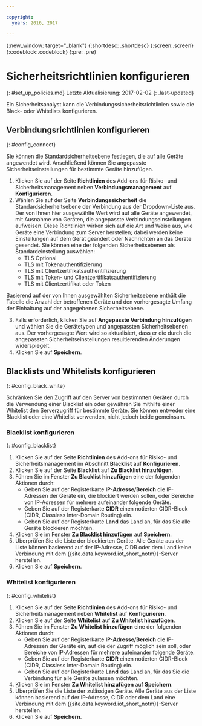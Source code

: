 ```yaml
---

copyright:
  years: 2016, 2017

---
```


{:new_window: target="\_blank"}
{:shortdesc: .shortdesc}
{:screen:.screen}
{:codeblock:.codeblock}
{:pre: .pre}

# Sicherheitsrichtlinien konfigurieren
{: #set_up_policies.md}
Letzte Aktualisierung: 2017-02-02
{: .last-updated}

Ein Sicherheitsanalyst kann die Verbindungssicherheitsrichtlinien sowie die Black- oder Whitelists konfigurieren.

## Verbindungsrichtlinien konfigurieren
{: #config_connect}

Sie können die Standardsicherheitsebene festlegen, die auf alle Geräte angewendet wird. Anschließend können Sie angepasste Sicherheitseinstellungen für bestimmte Geräte hinzufügen.

1. Klicken Sie auf der Seite **Richtlinien** des Add-ons für Risiko- und Sicherheitsmanagement neben **Verbindungsmanagement** auf **Konfigurieren**.
2. Wählen Sie auf der Seite **Verbindungssicherheit** die Standardsicherheitsebene der Verbindung aus der Dropdown-Liste aus. Der von Ihnen hier ausgewählte Wert wird auf alle Geräte angewendet, mit Ausnahme von Geräten, die angepasste Verbindungseinstellungen aufweisen. Diese Richtlinien wirken sich auf die Art und Weise aus, wie Geräte eine Verbindung zum Server herstellen; dabei werden keine Einstellungen auf dem Gerät geändert oder Nachrichten an das Geräte gesendet. Sie können eine der folgenden Sicherheitsebenen als Standardeinstellung auswählen:
    - TLS Optional
    - TLS mit Tokenauthentifizierung
    - TLS mit Clientzertifikatsauthentifizierung
    - TLS mit Token- und Clientzertifikatsauthentifizierung
    - TLS mit Clientzertifikat oder Token

Basierend auf der von Ihnen ausgewählten Sicherheitsebene enthält die Tabelle die Anzahl der betroffenen Geräte und den vorhergesagte Umfang der Einhaltung auf der angegebenen Sicherheitsebene.

3. Falls erforderlich, klicken Sie auf **Angepasste Verbindung hinzufügen** und wählen Sie die Gerätetypen und angepassten Sicherheitsebenen aus. Der vorhergesagte Wert wird so aktualisiert, dass er die durch die angepassten Sicherheitseinstellungen resultierenden Änderungen widerspiegelt.
4. Klicken Sie auf **Speichern**.  

## Blacklists und Whitelists konfigurieren
{: #config_black_white}

Schränken Sie den Zugriff auf den Server von bestimmten Geräten durch die Verwendung einer Blacklist ein oder gewähren Sie mithilfe einer Whitelist den Serverzugriff für bestimmte Geräte. Sie können entweder eine Blacklist oder eine Whitelist verwenden, nicht jedoch beide gemeinsam.

### Blacklist konfigurieren
{: #config_blacklist}

1. Klicken Sie auf der Seite **Richtlinien** des Add-ons für Risiko- und Sicherheitsmanagement im Abschnitt **Blacklist** auf **Konfigurieren**.
2. Klicken Sie auf der Seite **Blacklist** auf **Zu Blacklist hinzufügen**.
3. Führen Sie im Fenster **Zu Blacklist hinzufügen** eine der folgenden Aktionen durch:
    - Geben Sie auf der Registerkarte **IP-Adresse/Bereich** die IP-Adressen der Geräte ein, die blockiert werden sollen, oder Bereiche von IP-Adressen für mehrere aufeinander folgende Geräte.
    - Geben Sie auf der Registerkarte **CIDR** einen notierten CIDR-Block (CIDR, Classless Inter-Domain Routing) ein.
    - Geben Sie auf der Registerkarte **Land** das Land an, für das Sie alle Geräte blockieren möchten.
4. Klicken Sie im Fenster **Zu Blacklist hinzufügen** auf **Speichern**.
5. Überprüfen Sie die Liste der blockierten Geräte. Alle Geräte aus der Liste können basierend auf der IP-Adresse, CIDR oder dem Land keine Verbindung mit dem {{site.data.keyword.iot_short_notm}}-Server herstellen.
6. Klicken Sie auf **Speichern**.

### Whitelist konfigurieren
{: #config_whitelist}

1. Klicken Sie auf der Seite **Richtlinien** des Add-ons für Risiko- und Sicherheitsmanagement neben **Whitelist** auf **Konfigurieren**.
2. Klicken Sie auf der Seite **Whitelist** auf **Zu Whitelist hinzufügen**.
3. Führen Sie im Fenster **Zu Whitelist hinzufügen** eine der folgenden Aktionen durch:
    - Geben Sie auf der Registerkarte **IP-Adresse/Bereich** die IP-Adressen der Geräte ein, auf die der Zugriff möglich sein soll, oder Bereiche von IP-Adressen für mehrere aufeinander folgende Geräte.
    - Geben Sie auf der Registerkarte **CIDR** einen notierten CIDR-Block (CIDR, Classless Inter-Domain Routing) ein.
    - Geben Sie auf der Registerkarte **Land** das Land an, für das Sie die Verbindung für alle Geräte zulassen möchten.
4. Klicken Sie im Fenster **Zu Whitelist hinzufügen** auf **Speichern**.
5. Überprüfen Sie die Liste der zulässigen Geräte. Alle Geräte aus der Liste können basierend auf der IP-Adresse, CIDR oder dem Land eine Verbindung mit dem {{site.data.keyword.iot_short_notm}}-Server herstellen.
6. Klicken Sie auf **Speichern**.
